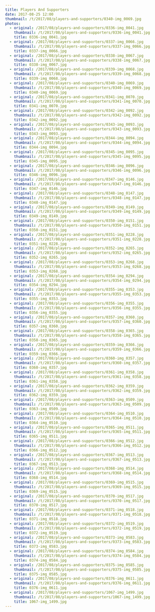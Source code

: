 ```yaml
---
title: Players And Supporters
date: 2017-08-25 12:00
thumbnail: /t/2017/08/players-and-supporters/0340-img_0069.jpg
photos:
  - original: /2017/08/players-and-supporters/0336-img_0041.jpg
    thumbnail: /t/2017/08/players-and-supporters/0336-img_0041.jpg
    title: 0336-img_0041.jpg
  - original: /2017/08/players-and-supporters/0337-img_0066.jpg
    thumbnail: /t/2017/08/players-and-supporters/0337-img_0066.jpg
    title: 0337-img_0066.jpg
  - original: /2017/08/players-and-supporters/0338-img_0067.jpg
    thumbnail: /t/2017/08/players-and-supporters/0338-img_0067.jpg
    title: 0338-img_0067.jpg
  - original: /2017/08/players-and-supporters/0339-img_0068.jpg
    thumbnail: /t/2017/08/players-and-supporters/0339-img_0068.jpg
    title: 0339-img_0068.jpg
  - original: /2017/08/players-and-supporters/0340-img_0069.jpg
    thumbnail: /t/2017/08/players-and-supporters/0340-img_0069.jpg
    title: 0340-img_0069.jpg
  - original: /2017/08/players-and-supporters/0341-img_0070.jpg
    thumbnail: /t/2017/08/players-and-supporters/0341-img_0070.jpg
    title: 0341-img_0070.jpg
  - original: /2017/08/players-and-supporters/0342-img_0092.jpg
    thumbnail: /t/2017/08/players-and-supporters/0342-img_0092.jpg
    title: 0342-img_0092.jpg
  - original: /2017/08/players-and-supporters/0343-img_0093.jpg
    thumbnail: /t/2017/08/players-and-supporters/0343-img_0093.jpg
    title: 0343-img_0093.jpg
  - original: /2017/08/players-and-supporters/0344-img_0094.jpg
    thumbnail: /t/2017/08/players-and-supporters/0344-img_0094.jpg
    title: 0344-img_0094.jpg
  - original: /2017/08/players-and-supporters/0345-img_0095.jpg
    thumbnail: /t/2017/08/players-and-supporters/0345-img_0095.jpg
    title: 0345-img_0095.jpg
  - original: /2017/08/players-and-supporters/0346-img_0096.jpg
    thumbnail: /t/2017/08/players-and-supporters/0346-img_0096.jpg
    title: 0346-img_0096.jpg
  - original: /2017/08/players-and-supporters/0347-img_0146.jpg
    thumbnail: /t/2017/08/players-and-supporters/0347-img_0146.jpg
    title: 0347-img_0146.jpg
  - original: /2017/08/players-and-supporters/0348-img_0147.jpg
    thumbnail: /t/2017/08/players-and-supporters/0348-img_0147.jpg
    title: 0348-img_0147.jpg
  - original: /2017/08/players-and-supporters/0349-img_0149.jpg
    thumbnail: /t/2017/08/players-and-supporters/0349-img_0149.jpg
    title: 0349-img_0149.jpg
  - original: /2017/08/players-and-supporters/0350-img_0151.jpg
    thumbnail: /t/2017/08/players-and-supporters/0350-img_0151.jpg
    title: 0350-img_0151.jpg
  - original: /2017/08/players-and-supporters/0351-img_0228.jpg
    thumbnail: /t/2017/08/players-and-supporters/0351-img_0228.jpg
    title: 0351-img_0228.jpg
  - original: /2017/08/players-and-supporters/0352-img_0265.jpg
    thumbnail: /t/2017/08/players-and-supporters/0352-img_0265.jpg
    title: 0352-img_0265.jpg
  - original: /2017/08/players-and-supporters/0353-img_0268.jpg
    thumbnail: /t/2017/08/players-and-supporters/0353-img_0268.jpg
    title: 0353-img_0268.jpg
  - original: /2017/08/players-and-supporters/0354-img_0294.jpg
    thumbnail: /t/2017/08/players-and-supporters/0354-img_0294.jpg
    title: 0354-img_0294.jpg
  - original: /2017/08/players-and-supporters/0355-img_0353.jpg
    thumbnail: /t/2017/08/players-and-supporters/0355-img_0353.jpg
    title: 0355-img_0353.jpg
  - original: /2017/08/players-and-supporters/0356-img_0355.jpg
    thumbnail: /t/2017/08/players-and-supporters/0356-img_0355.jpg
    title: 0356-img_0355.jpg
  - original: /2017/08/players-and-supporters/0357-img_0360.jpg
    thumbnail: /t/2017/08/players-and-supporters/0357-img_0360.jpg
    title: 0357-img_0360.jpg
  - original: /2017/08/players-and-supporters/0358-img_0365.jpg
    thumbnail: /t/2017/08/players-and-supporters/0358-img_0365.jpg
    title: 0358-img_0365.jpg
  - original: /2017/08/players-and-supporters/0359-img_0366.jpg
    thumbnail: /t/2017/08/players-and-supporters/0359-img_0366.jpg
    title: 0359-img_0366.jpg
  - original: /2017/08/players-and-supporters/0360-img_0357.jpg
    thumbnail: /t/2017/08/players-and-supporters/0360-img_0357.jpg
    title: 0360-img_0357.jpg
  - original: /2017/08/players-and-supporters/0361-img_0358.jpg
    thumbnail: /t/2017/08/players-and-supporters/0361-img_0358.jpg
    title: 0361-img_0358.jpg
  - original: /2017/08/players-and-supporters/0362-img_0359.jpg
    thumbnail: /t/2017/08/players-and-supporters/0362-img_0359.jpg
    title: 0362-img_0359.jpg
  - original: /2017/08/players-and-supporters/0363-img_0509.jpg
    thumbnail: /t/2017/08/players-and-supporters/0363-img_0509.jpg
    title: 0363-img_0509.jpg
  - original: /2017/08/players-and-supporters/0364-img_0510.jpg
    thumbnail: /t/2017/08/players-and-supporters/0364-img_0510.jpg
    title: 0364-img_0510.jpg
  - original: /2017/08/players-and-supporters/0365-img_0511.jpg
    thumbnail: /t/2017/08/players-and-supporters/0365-img_0511.jpg
    title: 0365-img_0511.jpg
  - original: /2017/08/players-and-supporters/0366-img_0512.jpg
    thumbnail: /t/2017/08/players-and-supporters/0366-img_0512.jpg
    title: 0366-img_0512.jpg
  - original: /2017/08/players-and-supporters/0367-img_0513.jpg
    thumbnail: /t/2017/08/players-and-supporters/0367-img_0513.jpg
    title: 0367-img_0513.jpg
  - original: /2017/08/players-and-supporters/0368-img_0514.jpg
    thumbnail: /t/2017/08/players-and-supporters/0368-img_0514.jpg
    title: 0368-img_0514.jpg
  - original: /2017/08/players-and-supporters/0369-img_0515.jpg
    thumbnail: /t/2017/08/players-and-supporters/0369-img_0515.jpg
    title: 0369-img_0515.jpg
  - original: /2017/08/players-and-supporters/0370-img_0517.jpg
    thumbnail: /t/2017/08/players-and-supporters/0370-img_0517.jpg
    title: 0370-img_0517.jpg
  - original: /2017/08/players-and-supporters/0371-img_0518.jpg
    thumbnail: /t/2017/08/players-and-supporters/0371-img_0518.jpg
    title: 0371-img_0518.jpg
  - original: /2017/08/players-and-supporters/0372-img_0519.jpg
    thumbnail: /t/2017/08/players-and-supporters/0372-img_0519.jpg
    title: 0372-img_0519.jpg
  - original: /2017/08/players-and-supporters/0373-img_0583.jpg
    thumbnail: /t/2017/08/players-and-supporters/0373-img_0583.jpg
    title: 0373-img_0583.jpg
  - original: /2017/08/players-and-supporters/0374-img_0584.jpg
    thumbnail: /t/2017/08/players-and-supporters/0374-img_0584.jpg
    title: 0374-img_0584.jpg
  - original: /2017/08/players-and-supporters/0375-img_0585.jpg
    thumbnail: /t/2017/08/players-and-supporters/0375-img_0585.jpg
    title: 0375-img_0585.jpg
  - original: /2017/08/players-and-supporters/0376-img_0611.jpg
    thumbnail: /t/2017/08/players-and-supporters/0376-img_0611.jpg
    title: 0376-img_0611.jpg
  - original: /2017/08/players-and-supporters/1067-img_1499.jpg
    thumbnail: /t/2017/08/players-and-supporters/1067-img_1499.jpg
    title: 1067-img_1499.jpg
---
```


